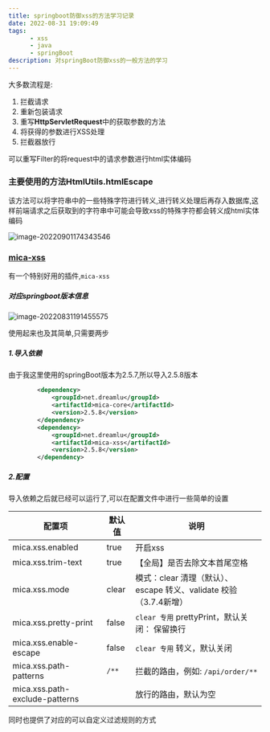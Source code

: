 ```yaml
---
title: springboot防御xss的方法学习记录
date: 2022-08-31 19:09:49
tags:
      - xss
      - java
      - springBoot
description: 对springBoot防御xss的一般方法的学习
---
```


大多数流程是:

1. 拦截请求
2. 重新包装请求
3. 重写**HttpServletRequest**中的获取参数的方法
4. 将获得的参数进行XSS处理
5. 拦截器放行

可以重写Filter的将request中的请求参数进行html实体编码

### 主要使用的方法HtmlUtils.htmlEscape

该方法可以将字符串中的一些特殊字符进行转义,进行转义处理后再存入数据库,这样前端请求之后获取到的字符串中可能会导致xss的特殊字符都会转义成html实体编码

![image-20220901174343546](https://blue-satchel.oss-cn-chengdu.aliyuncs.com/img/image-20220901174343546.png)

### [mica-xss](https://gitee.com/596392912/mica/tree/master/mica-xss)

有一个特别好用的插件,`mica-xss`

##### 对应springboot版本信息

![image-20220831191455575](https://blue-satchel.oss-cn-chengdu.aliyuncs.com/img/image-20220831191455575.png)

使用起来也及其简单,只需要两步

##### 1.导入依赖

由于我这里使用的springBoot版本为2.5.7,所以导入2.5.8版本

```xml
		<dependency>
            <groupId>net.dreamlu</groupId>
            <artifactId>mica-core</artifactId>
            <version>2.5.8</version>
        </dependency>
        <dependency>
            <groupId>net.dreamlu</groupId>
            <artifactId>mica-xss</artifactId>
            <version>2.5.8</version>
        </dependency>
```

##### 2.配置

导入依赖之后就已经可以运行了,可以在配置文件中进行一些简单的设置

| 配置项                         | 默认值 | 说明                                                         |
| ------------------------------ | ------ | ------------------------------------------------------------ |
| mica.xss.enabled               | true   | 开启xss                                                      |
| mica.xss.trim-text             | true   | 【全局】是否去除文本首尾空格                                 |
| mica.xss.mode                  | clear  | 模式：clear 清理（默认）、escape 转义、validate 校验（3.7.4新增） |
| mica.xss.pretty-print          | false  | `clear 专用` prettyPrint，默认关闭： 保留换行                |
| mica.xss.enable-escape         | false  | `clear 专用` 转义，默认关闭                                  |
| mica.xss.path-patterns         | `/**`  | 拦截的路由，例如: `/api/order/**`                            |
| mica.xss.path-exclude-patterns |        | 放行的路由，默认为空                                         |

同时也提供了对应的可以自定义过滤规则的方式
